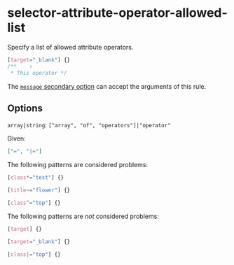 # selector-attribute-operator-allowed-list  
  
Specify a list of allowed attribute operators.  
  
<!-- prettier-ignore -->  
```css  
[target="_blank"] {}  
/**    ↑  
 * This operator */  
```  
  
The [`message` secondary option](../../../docs/user-guide/configure.md#message) can accept the arguments of this rule.  
  
## Options  
  
`array|string`: `["array", "of", "operators"]|"operator"`  
  
Given:  
  
```json  
["=", "|="]  
```  
  
The following patterns are considered problems:  
  
<!-- prettier-ignore -->  
```css  
[class*="test"] {}  
```  
  
<!-- prettier-ignore -->  
```css  
[title~="flower"] {}  
```  
  
<!-- prettier-ignore -->  
```css  
[class^="top"] {}  
```  
  
The following patterns are _not_ considered problems:  
  
<!-- prettier-ignore -->  
```css  
[target] {}  
```  
  
<!-- prettier-ignore -->  
```css  
[target="_blank"] {}  
```  
  
<!-- prettier-ignore -->  
```css  
[class|="top"] {}  
```  
